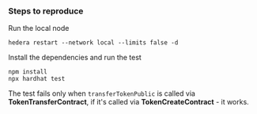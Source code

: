 ### Steps to reproduce

Run the local node
```
hedera restart --network local --limits false -d
```
Install the dependencies and run the test
```
npm install
npx hardhat test
```

The test fails only when `transferTokenPublic` is called via **TokenTransferContract**, if it's called via **TokenCreateContract** - it works.